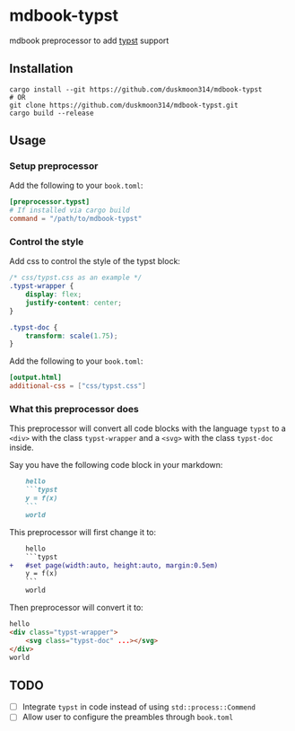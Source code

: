 # mdbook-typst

mdbook preprocessor to add [typst](https://typst.app/) support

## Installation

```shell
cargo install --git https://github.com/duskmoon314/mdbook-typst
# OR
git clone https://github.com/duskmoon314/mdbook-typst.git
cargo build --release
```

## Usage

### Setup preprocessor

Add the following to your `book.toml`:

```toml
[preprocessor.typst]
# If installed via cargo build
command = "/path/to/mdbook-typst"
```

### Control the style

Add css to control the style of the typst block:

```css
/* css/typst.css as an example */
.typst-wrapper {
    display: flex;
    justify-content: center;
}

.typst-doc {
    transform: scale(1.75);
}
```

Add the following to your `book.toml`:

```toml
[output.html]
additional-css = ["css/typst.css"]
```

### What this preprocessor does

This preprocessor will convert all code blocks with the language `typst` to a
`<div>` with the class `typst-wrapper` and a `<svg>` with the class `typst-doc`
inside.

Say you have the following code block in your markdown:

```markdown
    hello
    ```typst
    y = f(x)
    ```
    world
```

This preprocessor will first change it to:

```diff
    hello
    ```typst
+   #set page(width:auto, height:auto, margin:0.5em)
    y = f(x)
    ```
    world
```

Then preprocessor will convert it to:

```html
hello
<div class="typst-wrapper">
    <svg class="typst-doc" ...></svg>
</div>
world
```

## TODO

- [ ] Integrate `typst` in code instead of using `std::process::Commend`
- [ ] Allow user to configure the preambles through `book.toml`